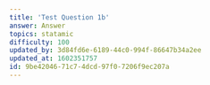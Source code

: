 ```yaml
---
title: 'Test Question 1b'
answer: Answer
topics: statamic
difficulty: 100
updated_by: 3d84fd6e-6189-44c0-994f-86647b34a2ee
updated_at: 1602351757
id: 9be42046-71c7-4dcd-97f0-7206f9ec207a
---
```

